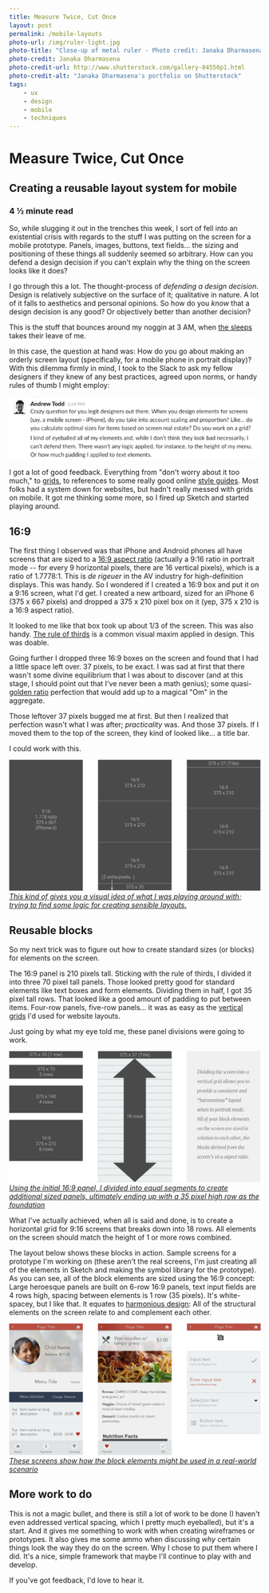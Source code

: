 ```yaml
---
title: Measure Twice, Cut Once
layout: post
permalink: /mobile-layouts
photo-url: /img/ruler-light.jpg
photo-title: "Close-up of metal ruler - Photo credit: Janaka Dharmasena"
photo-credit: Janaka Dharmasena
photo-credit-url: http://www.shutterstock.com/gallery-84550p1.html
photo-credit-alt: "Janaka Dharmasena's portfolio on Shutterstock"
tags:
    - ux
    - design
    - mobile
    - techniques
---
```


# Measure Twice, Cut Once

## Creating a reusable layout system for mobile

### 4 &frac12; minute read

So, while slugging it out in the trenches this week, I sort of fell into an existential crisis with regards to the stuff I was putting on the screen for a mobile prototype. Panels, images, buttons, text fields... the sizing and positioning of these things all suddenly seemed so arbitrary. How can you defend a design decision if you can't explain why the thing on the screen looks like it does?

I go through this a lot. The thought-process of *defending a design decision*. Design is relatively subjective on the surface of it; qualitative in nature. A lot of it falls to aesthetics and personal opinions. So how do you *know* that a design decision is any good? Or objectively better than another decision?

This is the stuff that bounces around my noggin at 3 AM, when [the sleeps][1] takes their leave of me.

In this case, the question at hand was: How do you go about making an orderly screen layout (specifically, for a mobile phone in portrait display)? With this dilemma firmly in mind, I took to the Slack to ask my fellow designers if they knew of any best practices, agreed upon norms, or handy rules of thumb I might employ:

<a href="/img/slack-scale-elments.png" target="_blank" alt="View this image, full-size, in a new tab"><img src="/img/slack-scale-elments.png" class="floatcenter" alt="Crazy question for you legit designers out there. When you design elements for screens (say, a mobile screen - iPhone), do you take into account scaling and proportion? Like… do you calculate optimal sizes for items based on screen real estate? Do you work on a grid?"/></a>

I got a lot of good feedback. Everything from "don't worry about it too much," to [grids][2], to references to some really good online [style guides][3]. Most folks had a system down for websites, but hadn't really messed with grids on mobile. It got me thinking some more, so I fired up Sketch and started playing around.

## 16:9

The first thing I observed was that iPhone and Android phones all have screens that are sized to a [16:9 aspect ratio][4] (actually a 9:16 ratio in portrait mode -- for every 9 horizontal pixels, there are 16 vertical pixels), which is a ratio of 1.7778:1. This is *de rigeuer* in the AV industry for high-definition displays. This was handy. So I wondered if I created a 16:9 box and put it on a 9:16 screen, what I'd get. I created a new artboard, sized for an iPhone 6 (375 x 667 pixels) and dropped a 375 x 210 pixel box on it (yep, 375 x 210 is a 16:9 aspect ratio).

It looked to me like that box took up about 1/3 of the screen. This was also handy. [The rule of thirds][5] is a common visual maxim applied in design. This was doable.

Going further I dropped three 16:9 boxes on the screen and found that I had a little space left over. 37 pixels, to be exact. I was sad at first that there wasn't some divine equilibrium that I was about to discover (and at this stage, I should point out that I've never been a math genius); some quasi-[golden ratio][6] perfection that would add up to a magical "Om" in the aggregate.

Those leftover 37 pixels bugged me at first. But then I realized that perfection wasn't what I was after; *practicality* was. And those 37 pixels. If I moved them to the top of the screen, they kind of looked like... a title bar.

I could work with this.

<a href="/img/iphone-layout-screens-1.png" target="_blank" alt="View this image, full-size, in a new tab" class="noline"><img src="/img/iphone-layout-screens-1.png" class="floatcenter"/>
*This kind of gives you a visual idea of what I was playing around with; trying to find some logic for creating sensible layouts.*</a>

## Reusable blocks

So my next trick was to figure out how to create standard sizes (or blocks) for elements on the screen.

The 16:9 panel is 210 pixels tall. Sticking with the rule of thirds, I divided it into three 70 pixel tall panels. Those looked pretty good for standard elements like text boxes and form elements. Dividing them in half, I got 35 pixel tall rows. That looked like a good amount of padding to put between items. Four-row panels, five-row panels... it was as easy as the [vertical][7] [grids][8] I'd used for website layouts.

Just going by what my eye told me, these panel divisions were going to work.

<a href="/img/iphone-layout-screens-2.png" target="_blank" alt="View this image, full-size, in a new tab" class="noline"><img src="/img/iphone-layout-screens-2.png" class="floatcenter"/>
*Using the initial 16:9 panel, I divided into equal segments to create additional sized panels, ultimately ending up with a 35 pixel high row as the foundation*</a>

What I've actually achieved, when all is said and done, is to create a horizontal grid for 9:16 screens that breaks down into 18 rows. All elements on the screen should match the height of 1 or more rows combined.

The layout below shows these blocks in action. Sample screens for a prototype I'm working on (these aren't the real screens, I'm just creating all of the elements in Sketch and making the symbol library for the prototype). As you can see, all of the block elements are sized using the 16:9 concept: Large heroesque panels are built on 6-row 16:9 panels, text input fields are 4 rows high, spacing between elements is 1 row (35 pixels). It's white-spacey, but I like that. It equates to [harmonious design][9]: All of the structural elements on the screen relate to and complement each other.

<a href="/img/lmb-concepts.png" target="_blank" alt="View this image, full-size, in a new tab" class="noline"><img src="/img/lmb-concepts.png" class="floatcenter"/>
*These screens show how the block elements might be used in a real-world scenario*</a>

## More work to do

This is not a magic bullet, and there is still a lot of work to be done (I haven't even addressed vertical spacing, which I pretty much eyeballed), but it's a start. And it gives me something to work with when creating wireframes or prototypes. It also gives me some ammo when discussing *why* certain things look the way they do on the screen. Why I chose to put them where I did. It's a nice, simple framework that maybe I'll continue to play with and develop.

If you've got feedback, I'd love to hear it.

[1]:	https://www.youtube.com/watch?v=MP_yoqpIHNw "Have some culture, while you're here..."
[2]:	https://www.smashingmagazine.com/2007/04/designing-with-grid-based-approach/
[3]:	https://material.google.com/components/cards.html#cards-content "Google's Material Design"
[4]:	https://en.wikipedia.org/wiki/16:9 "16:9 - Wikipedia"
[5]:	http://www.companyfolders.com/blog/rule-of-thirds-graphic-design
[6]:	http://www.hongkiat.com/blog/golden-ratio-in-moden-designs/
[7]:	http://getbootstrap.com/css/#grid "Bootstrap"
[8]:	http://foundation.zurb.com/sites/docs/v/5.5.3/components/grid.html "Foundation"
[9]:	http://www.educ.kent.edu/community/VLO/Design/principles/harmony/index.html